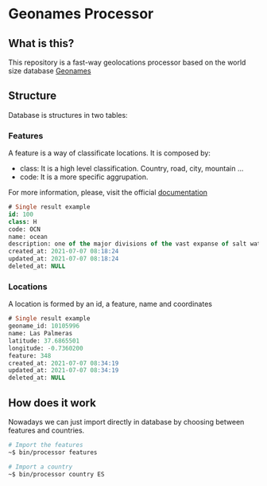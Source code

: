 # Geonames Processor


## What is this?
This repository is a fast-way geolocations processor based on the world size database   [Geonames](https://www.geonames.org/)

## Structure

Database is structures in two tables:

### Features

A feature is a way of classificate locations. It is composed by:
- class: It is a high level classification. Country, road, city, mountain ...
- code: It is a more specific aggrupation.

For more information, please, visit the official [documentation](http://www.geonames.org/export/codes.html)

```sql
# Single result example
id: 100
class: H
code: OCN
name: ocean
description: one of the major divisions of the vast expanse of salt water covering part of the earth
created_at: 2021-07-07 08:18:24
updated_at: 2021-07-07 08:18:24
deleted_at: NULL
```

### Locations

A location is formed by an id, a feature, name and coordinates


```sql
# Single result example
geoname_id: 10105996
name: Las Palmeras
latitude: 37.6865501
longitude: -0.7360200
feature: 348
created_at: 2021-07-07 08:34:19
updated_at: 2021-07-07 08:34:19
deleted_at: NULL
```

## How does it work

Nowadays we can just import directly in database by choosing between features and countries.

```bash
# Import the features
~$ bin/processor features

# Import a country
~$ bin/processor country ES
```